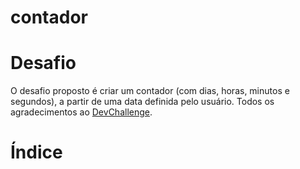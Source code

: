 # contador

# Desafio
O desafio proposto é criar um contador (com dias, horas, minutos e segundos), a partir de uma data definida pelo usuário.
Todos os agradecimentos ao <a href="https://devchallenge.now.sh/">DevChallenge</a>.

# Índice
